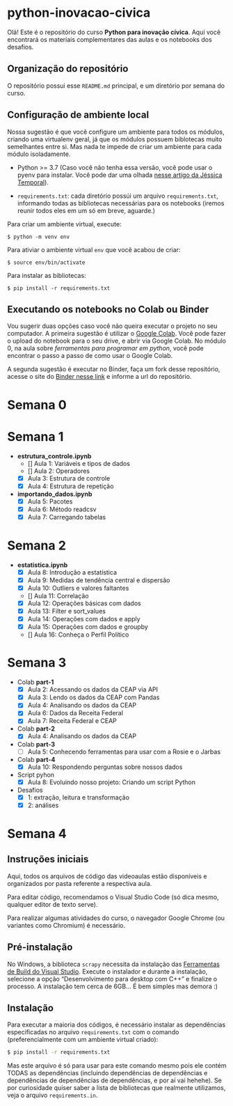 # python-inovacao-civica

Olá! Este é o repositório do curso **Python para inovação cívica**. Aqui você encontrará os materiais complementares das aulas e os notebooks dos desafios.

## Organização do repositório

O repositório possui esse `README.md` principal, e um diretório por semana do curso. 

## Configuração de ambiente local

Nossa sugestão é que você configure um ambiente para todos os módulos, criando uma virtualenv geral, já que os módulos possuem biblotecas muito semelhantes entre si. Mas nada te impede de criar um ambiente para cada módulo isoladamente.  

* Python >= 3.7 (Caso você não tenha essa versão, você pode usar o pyenv para instalar. Você pode dar uma olhada [nesse artigo da Jéssica Temporal](https://jtemporal.com/pyenv-inicio/)).

* `requirements.txt`: cada diretório possúi um arquivo `requirements.txt`, informando todas as bibliotecas necessárias para os notebooks (iremos reunir todos eles em um só em breve, aguarde.)

Para criar um ambiente virtual, execute:
```
$ python -m venv env
```

Para ativiar o ambiente virtual `env` que você acabou de criar:
```
$ source env/bin/activate
```

Para instalar as bibliotecas:
```
$ pip install -r requirements.txt
```

## Executando os notebooks no Colab ou Binder

Vou sugerir duas opções caso você não queira executar o projeto no seu computador. A primeira sugestão é utilizar o [Google Colab](https://colab.research.google.com/). Você pode fazer o upload do notebook para o seu drive, e abrir via Google Colab. No módulo 0, na aula sobre *ferramentas para programar em python*, você pode encontrar o passo a passo de como usar o Google Colab.

A segunda sugestão é executar no Binder, faça um fork desse repositório, acesse o site do [Binder nesse link](https://mybinder.org) e informe a url do repositório. 

# Semana 0

# Semana 1

- **estrutura_controle.ipynb**
   - [] Aula 1: Variáveis e tipos de dados
   - [] Aula 2: Operadores
   - [x] Aula 3: Estrutura de controle
   - [x] Aula 4: Estrutura de repetição

- **importando_dados.ipynb**
   - [x] Aula 5: Pacotes
   - [x] Aula 6: Método readcsv
   - [x] Aula 7: Carregando tabelas

# Semana 2

- **estatistica.ipynb**
   - [x] Aula 8: Introdução a estatística
   - [x] Aula 9: Medidas de tendência central e dispersão
   - [x] Aula 10: Outliers e valores faltantes
   - [] Aula 11: Correlação
   - [x] Aula 12: Operações básicas com dados
   - [x] Aula 13: Filter e sort_values
   - [x] Aula 14: Operações com dados e apply
   - [x] Aula 15: Operações com dados e groupby
   - [] Aula 16: Conheça o Perfil Político

# Semana 3

- Colab **part-1**
   - [x] Aula 2: Acessando os dados da CEAP via API
   - [x] Aula 3: Lendo os dados da CEAP com Pandas
   - [x] Aula 4: Analisando os dados da CEAP
   - [x] Aula 6: Dados da Receita Federal
   - [x] Aula 7: Receita Federal e CEAP
- Colab **part-2**
   - [x] Aula 4: Analisando os dados da CEAP
- Colab **part-3**
   - [ ] Aula 5: Conhecendo ferramentas para usar com a Rosie e o Jarbas
- Colab **part-4**
   - [x] Aula 10: Respondendo perguntas sobre nossos dados
- Script pyhon
   - [x] Aula 8: Evoluindo nosso projeto: Criando um script Python
- Desafios
   - [x] 1: extração, leitura e transformação
   - [x] 2: análises

# Semana 4

## Instruções iniciais

Aqui, todos os arquivos de código das videoaulas estão disponíveis e organizados
por pasta referente a respectiva aula.

Para editar código, recomendamos o Visual Studio Code (só dica mesmo, qualquer
editor de texto serve).

Para realizar algumas atividades do curso, o navegador Google Chrome
(ou variantes como Chromium) é necessário.

## Pré-instalação

No Windows, a biblioteca `scrapy` necessita da instalação das [Ferramentas de
Build do Visual Studio](https://visualstudio.microsoft.com/pt-br/downloads/#build-tools-for-visual-studio-2019).
Execute o instalador e durante a instalação, selecione a opção
“Desenvolvimento para desktop com C++” e finalize o processo. A instalação
tem cerca de 6GB... É bem simples mas demora :)

## Instalação

Para executar a maioria dos códigos, é necessário instalar as dependências
especificadas no arquivo `requirements.txt` com o comando (preferencialmente
com um ambiente virtual criado):

```sh
$ pip install -r requirements.txt
```

Mas este arquivo é só para usar para este comando mesmo pois ele contém TODAS
as dependências (incluindo dependências de dependências e dependências de
dependências de dependências, e por aí vai hehehe). Se por curiosidade quiser
saber a lista de bibliotecas que realmente utilizamos, veja o arquivo
`requirements.in`.
